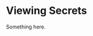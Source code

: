 [title]: # (Viewing Secrets)
[tags]: # (XXX)
[priority]: # (4982)
# Viewing Secrets
Something here.
